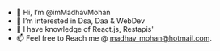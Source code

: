 - 👋 Hi, I’m @imMadhavMohan
- 👀 I’m interested in Dsa, Daa & WebDev
- 🌱 I have knowledge of React.js, Restapis'
- 📫 Feel free to Reach me @ madhav_mohan@hotmail.com.



